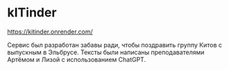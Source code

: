 # kITinder

https://kitinder.onrender.com/

Сервис был разработан забавы ради, чтобы поздравить группу Китов с выпускным в Эльбрусе. Тексты были написаны преподавателями Артёмом и Лизой с использованием ChatGPT.
